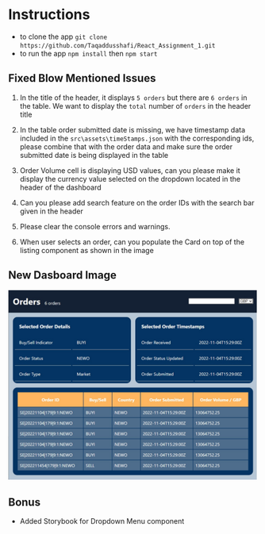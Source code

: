 # Instructions
- to clone the app `git clone https://github.com/Taqaddusshafi/React_Assignment_1.git`
- to run the app `npm install` then `npm start`


## Fixed Blow Mentioned Issues

1.  In the title of the header, it displays `5 orders` but there are `6 orders` in the table. We want to display the `total` number of `orders` in the header title

2.  In the table order submitted date is missing, we have timestamp data included in the `src\assets\timeStamps.json` with the corresponding ids, please combine that with the order data and make sure the order submitted date is being displayed in the table

3.  Order Volume cell is displaying USD values, can you please make it display the currency value selected on the dropdown located in the header of the dashboard

4.  Can you please add search feature on the order IDs with the search bar given in the header

5.  Please clear the console errors and warnings.

6.  When user selects an order, can you populate the Card on top of the listing component as shown in the image


## New Dasboard Image
![alt text](dashboardNew.jpg)

## Bonus
- Added Storybook for Dropdown Menu component
